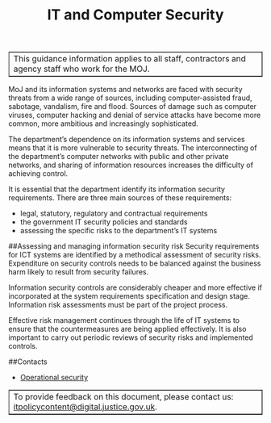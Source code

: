 ﻿---
title: IT and Computer Security
---

<table border='1'>
<tr>
<td>This guidance information applies to all staff, contractors and agency staff who work for the MOJ.</td>
</tr>
</table>

MoJ and its information systems and networks are faced with security threats from a wide range of sources, including computer-assisted fraud, sabotage, vandalism, fire and flood. Sources of damage such as computer viruses, computer hacking and denial of service attacks have become more common, more ambitious and increasingly sophisticated.

The department’s dependence on its information systems and services means that it is more vulnerable to security threats. The interconnecting of the department’s computer networks with public and other private networks, and sharing of information resources increases the difficulty of achieving control. 

It is essential that the department identify its information security requirements. There are three main sources of these requirements:

* legal, statutory, regulatory and contractual requirements
* the government IT security policies and standards
* assessing the specific risks  to the department’s IT systems

##Assessing and managing information security risk
Security requirements for ICT systems are identified by a methodical assessment of security risks. Expenditure on security controls needs to be balanced against the business harm likely to result from security failures.

Information security controls are considerably cheaper and more effective if incorporated at the system requirements specification and design stage. Information risk assessments must be part of the project process.

Effective risk management continues through the life of IT systems to ensure that the countermeasures are being applied effectively. It is also important to carry out periodic reviews of security risks and implemented controls.

##Contacts
* [Operational security](mailto:operationalsecurityteam@justice.gsi.gov.uk)


<table border='1'>
<tr>
<td>To provide feedback on this document, please contact us: <a href="mailto:itpolicycontent@digital.justice.gov.uk?subject=it-and-computer-security">itpolicycontent@digital.justice.gov.uk</a>.</td>
</tr>
</table>
